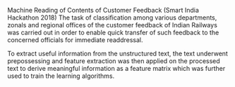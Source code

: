 Machine Reading of Contents of Customer Feedback (Smart India Hackathon 2018)
The task of classification among various departments, zonals and regional offices of the customer feedback of Indian Railways was carried out in order to enable quick transfer of such feedback to the concerned officials for immediate readdressal.

To extract useful information from the unstructured text, the text underwent prepossessing and feature extraction was then applied on the processed text to derive meaningful information as a feature matrix
which was further used to train the learning algorithms.
